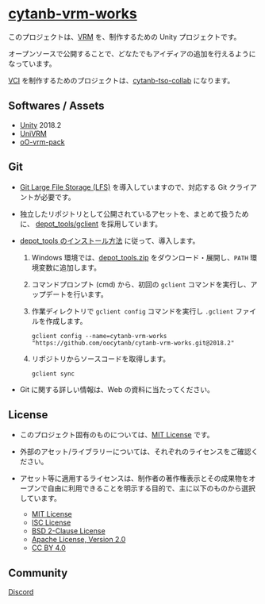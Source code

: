 # [cytanb-vrm-works](https://github.com/oocytanb/cytanb-vrm-works)

このプロジェクトは、[VRM](https://vrm.dev/) を、制作するための Unity プロジェクトです。

オープンソースで公開することで、どなたでもアイディアの追加を行えるようになっています。

[VCI](https://github.com/virtual-cast/VCI) を制作するためのプロジェクトは、[cytanb-tso-collab](https://github.com/oocytanb/cytanb-tso-collab) になります。

## Softwares / Assets

- [Unity](https://unity3d.com/) 2018.2
- [UniVRM](https://github.com/vrm-c/UniVRM)
- [oO-vrm-pack](https://github.com/oocytanb/oO-vrm-pack)

## Git

- [Git Large File Storage (LFS)](https://git-lfs.github.com/) を導入していますので、対応する Git クライアントが必要です。

- 独立したリポジトリとして公開されているアセットを、まとめて扱うために、
 [depot_tools/gclient](https://dev.chromium.org/developers/how-tos/depottools) を採用しています。

- [depot_tools のインストール方法](https://commondatastorage.googleapis.com/chrome-infra-docs/flat/depot_tools/docs/html/depot_tools_tutorial.html) に従って、導入します。
    1. Windows 環境では、[depot_tools.zip](https://storage.googleapis.com/chrome-infra/depot_tools.zip) をダウンロード・展開し、`PATH` 環境変数に追加します。

    1. コマンドプロンプト (cmd) から、初回の `gclient` コマンドを実行し、アップデートを行います。

    1. 作業ディレクトリで `gclient config` コマンドを実行し `.gclient` ファイルを作成します。
        ```
        gclient config --name=cytanb-vrm-works "https://github.com/oocytanb/cytanb-vrm-works.git@2018.2"
        ```
    
    1. リポジトリからソースコードを取得します。
        ```
        gclient sync
        ```

- Git に関する詳しい情報は、Web の資料に当たってください。

## License

- このプロジェクト固有のものについては、[MIT License](./LICENSE) です。

- 外部のアセット/ライブラリーについては、それぞれのライセンスをご確認ください。

- アセット等に適用するライセンスは、制作者の著作権表示とその成果物をオープンで自由に利用できることを明示する目的で、主に以下のものから選択しています。
    - [MIT License](https://opensource.org/licenses/MIT)
    - [ISC License](https://opensource.org/licenses/ISC)
    - [BSD 2-Clause License](https://opensource.org/licenses/BSD-2-Clause)
    - [Apache License, Version 2.0](https://opensource.org/licenses/Apache-2.0)
    - [CC BY 4.0](https://creativecommons.org/licenses/by/4.0/)

## Community

[Discord](https://discord.gg/FwFjw5n)
